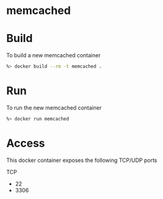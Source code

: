 memcached
================

# Build
To build a new memcached container

```sh
%> docker build --rm -t memcached .
```

# Run
To run the new memcached container

```sh
%> docker run memcached
```

# Access
This docker container exposes the following TCP/UDP ports

TCP
* 22
* 3306
